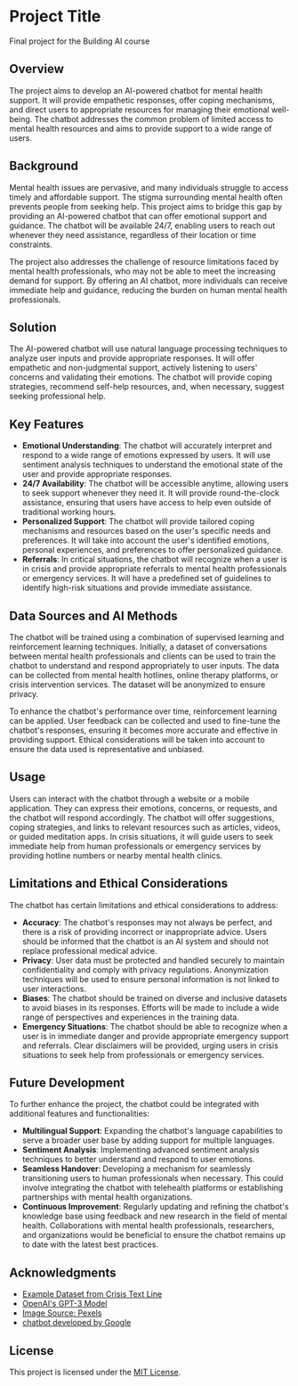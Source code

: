 # Project Title

Final project for the Building AI course

## Overview

The project aims to develop an AI-powered chatbot for mental health support. It will provide empathetic responses, offer coping mechanisms, and direct users to appropriate resources for managing their emotional well-being. The chatbot addresses the common problem of limited access to mental health resources and aims to provide support to a wide range of users.

## Background

Mental health issues are pervasive, and many individuals struggle to access timely and affordable support. The stigma surrounding mental health often prevents people from seeking help. This project aims to bridge this gap by providing an AI-powered chatbot that can offer emotional support and guidance. The chatbot will be available 24/7, enabling users to reach out whenever they need assistance, regardless of their location or time constraints.

The project also addresses the challenge of resource limitations faced by mental health professionals, who may not be able to meet the increasing demand for support. By offering an AI chatbot, more individuals can receive immediate help and guidance, reducing the burden on human mental health professionals.

## Solution

The AI-powered chatbot will use natural language processing techniques to analyze user inputs and provide appropriate responses. It will offer empathetic and non-judgmental support, actively listening to users' concerns and validating their emotions. The chatbot will provide coping strategies, recommend self-help resources, and, when necessary, suggest seeking professional help.

## Key Features

- **Emotional Understanding**: The chatbot will accurately interpret and respond to a wide range of emotions expressed by users. It will use sentiment analysis techniques to understand the emotional state of the user and provide appropriate responses.
- **24/7 Availability**: The chatbot will be accessible anytime, allowing users to seek support whenever they need it. It will provide round-the-clock assistance, ensuring that users have access to help even outside of traditional working hours.
- **Personalized Support**: The chatbot will provide tailored coping mechanisms and resources based on the user's specific needs and preferences. It will take into account the user's identified emotions, personal experiences, and preferences to offer personalized guidance.
- **Referrals**: In critical situations, the chatbot will recognize when a user is in crisis and provide appropriate referrals to mental health professionals or emergency services. It will have a predefined set of guidelines to identify high-risk situations and provide immediate assistance.

## Data Sources and AI Methods

The chatbot will be trained using a combination of supervised learning and reinforcement learning techniques. Initially, a dataset of conversations between mental health professionals and clients can be used to train the chatbot to understand and respond appropriately to user inputs. The data can be collected from mental health hotlines, online therapy platforms, or crisis intervention services. The dataset will be anonymized to ensure privacy.

To enhance the chatbot's performance over time, reinforcement learning can be applied. User feedback can be collected and used to fine-tune the chatbot's responses, ensuring it becomes more accurate and effective in providing support. Ethical considerations will be taken into account to ensure the data used is representative and unbiased.

## Usage

Users can interact with the chatbot through a website or a mobile application. They can express their emotions, concerns, or requests, and the chatbot will respond accordingly. The chatbot will offer suggestions, coping strategies, and links to relevant resources such as articles, videos, or guided meditation apps. In crisis situations, it will guide users to seek immediate help from human professionals or emergency services by providing hotline numbers or nearby mental health clinics.

## Limitations and Ethical Considerations

The chatbot has certain limitations and ethical considerations to address:

- **Accuracy**: The chatbot's responses may not always be perfect, and there is a risk of providing incorrect or inappropriate advice. Users should be informed that the chatbot is an AI system and should not replace professional medical advice.
- **Privacy**: User data must be protected and handled securely to maintain confidentiality and comply with privacy regulations. Anonymization techniques will be used to ensure personal information is not linked to user interactions.
- **Biases**: The chatbot should be trained on diverse and inclusive datasets to avoid biases in its responses. Efforts will be made to include a wide range of perspectives and experiences in the training data.
- **Emergency Situations**: The chatbot should be able to recognize when a user is in immediate danger and provide appropriate emergency support and referrals. Clear disclaimers will be provided, urging users in crisis situations to seek help from professionals or emergency services.

## Future Development

To further enhance the project, the chatbot could be integrated with additional features and functionalities:

- **Multilingual Support**: Expanding the chatbot's language capabilities to serve a broader user base by adding support for multiple languages.
- **Sentiment Analysis**: Implementing advanced sentiment analysis techniques to better understand and respond to user emotions.
- **Seamless Handover**: Developing a mechanism for seamlessly transitioning users to human professionals when necessary. This could involve integrating the chatbot with telehealth platforms or establishing partnerships with mental health organizations.
- **Continuous Improvement**: Regularly updating and refining the chatbot's knowledge base using feedback and new research in the field of mental health. Collaborations with mental health professionals, researchers, and organizations would be beneficial to ensure the chatbot remains up to date with the latest best practices.

## Acknowledgments

- [Example Dataset from Crisis Text Line](https://www.kaggle.com/danofer/crisis-data)
- [OpenAI's GPT-3 Model](https://openai.com/)
- [Image Source: Pexels](https://www.pexels.com/photo/woman-sitting-on-brown-sofa-near-book-2102413/)
- [chatbot developed by Google](https://bard.google.com/?hl=en)
## License

This project is licensed under the [MIT License](LICENSE).
